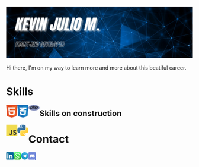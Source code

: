 <img src="img/kevin_banner.jpg"><br>

<p>Hi there, I'm on my way to learn more and more about this beatiful career.</p>

<h1>Skills</h1>
<img align="left" width="30px" src="img/html-1.svg" name="HTML">
<img align="left" width="30px" src="img/css-3.svg" name="CSS">
<img align="left" width="30px" src="img/php-1.svg" name="PHP">

<h2>Skills on construction</h2>
<img align="left" width="30px" src="img/logo-javascript.svg" name="JAVASCRIPT">
<img align="left" width="30px" src="img/python-5.svg" name="PYTHON">

<h1>Contact</h1>
<a href=""><img align="left" width="20px" src="img/linkedin-icon-2.svg" name="Linkedin"></a>
<a href=""><img align="left" width="20px" src="img/whatsapp-icon.svg" name="Whatsapp"></a>
<a href=""><img align="left" width="20px" src="img/telegram.svg" name="Telegram"></a>
<a href=""><img align="left" width="20px" src="img/discord.svg" name="Discord"></a>